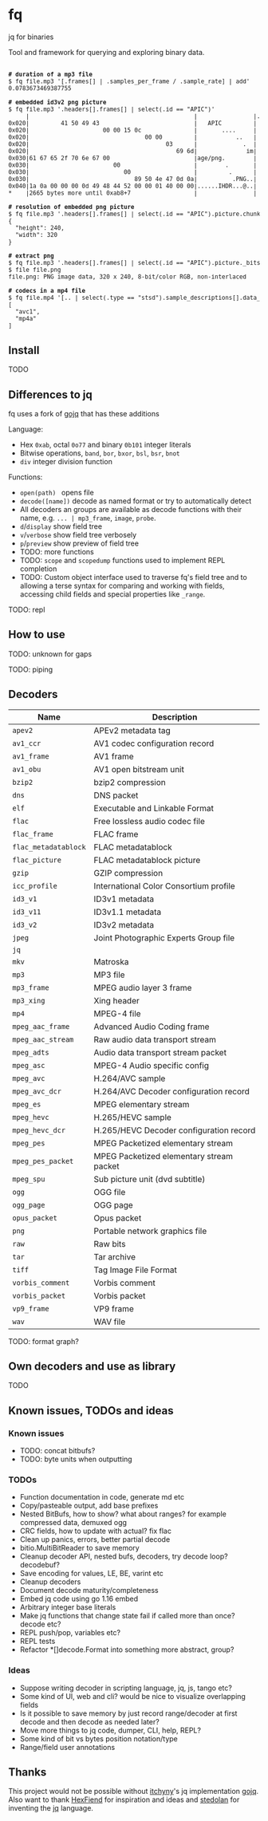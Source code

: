 # fq

jq for binaries

Tool and framework for querying and exploring binary data.

##

<sub>
<pre sh>
<b># duration of a mp3 file</b> 
$ fq file.mp3 '[.frames[] | .samples_per_frame / .sample_rate] | add' 
0.0783673469387755
 
<b># embedded id3v2 png picture</b> 
$ fq file.mp3 '.headers[].frames[] | select(.id == "APIC")' 
     |                                               |                |.headers[0].frames[1]:
0x020|         41 50 49 43                           |   APIC         |  id: "APIC" (Attached picture)
0x020|                     00 00 15 0c               |       ....     |  size: 2700
0x020|                                 00 00         |           ..   | -flags:
0x020|                                       03      |             .  |  text_encoding: UTF-8 (3)
0x020|                                          69 6d|              im|  mime_type: "image/png"
0x030|61 67 65 2f 70 6e 67 00                        |age/png.        |
0x030|                        00                     |        .       |  picture_type: 0
0x030|                           00                  |         .      |  description: ""
0x030|                              89 50 4e 47 0d 0a|          .PNG..| -picture: png
0x040|1a 0a 00 00 00 0d 49 48 44 52 00 00 01 40 00 00|......IHDR...@..|
*    |2665 bytes more until 0xab8+7                  |                |
 
<b># resolution of embedded png picture</b> 
$ fq file.mp3 '.headers[].frames[] | select(.id == "APIC").picture.chunks[] | select(.type == "IHDR") | {width, height}' 
{
  "height": 240,
  "width": 320
}
 
<b># extract png</b> 
$ fq file.mp3 '.headers[].frames[] | select(.id == "APIC").picture._bits' > file.png 
$ file file.png 
file.png: PNG image data, 320 x 240, 8-bit/color RGB, non-interlaced
 
<b># codecs in a mp4 file</b> 
$ fq file.mp4 '[.. | select(.type == "stsd").sample_descriptions[].data_format]' 
[
  "avc1",
  "mp4a"
]
</pre>
</sub>

## Install

TODO

## Differences to jq

fq uses a fork of [gojq](https://github.com/itchyny/gojq) that has these additions

Language:

- Hex `0xab`, octal `0o77` and binary `0b101` integer literals
- Bitwise operations, `band`, `bor`, `bxor`, `bsl`, `bsr`, `bnot`
- `div` integer division function

Functions:

- `open(path) ` opens file
- `decode([name])` decode as named format or try to automatically detect
- All decoders an groups are available as decode functions with their name, e.g. `... | mp3_frame`, `image`, `probe`.
- `d`/`display` show field tree
- `v`/`verbose` show field tree verbosely
- `p`/`preview` show preview of field tree
- TODO: more functions
- TODO: `scope` and `scopedump` functions used to implement REPL completion
- TODO: Custom object interface used to traverse fq's field tree and to allowing a terse
syntax for comparing and working with fields, accessing child fields and special properties like `_range`.

TODO: repl

## How to use

TODO: unknown for gaps

TODO: piping

## Decoders

[./decoders_markdown.jq]: sh-start

|Name               |Description|
|-|-|
|`apev2`            |APEv2 metadata tag|
|`av1_ccr`          |AV1 codec configuration record|
|`av1_frame`        |AV1 frame|
|`av1_obu`          |AV1 open bitstream unit|
|`bzip2`            |bzip2 compression|
|`dns`              |DNS packet|
|`elf`              |Executable and Linkable Format|
|`flac`             |Free lossless audio codec file|
|`flac_frame`       |FLAC frame|
|`flac_metadatablock`|FLAC metadatablock|
|`flac_picture`     |FLAC metadatablock picture|
|`gzip`             |GZIP compression|
|`icc_profile`      |International Color Consortium profile|
|`id3_v1`           |ID3v1 metadata|
|`id3_v11`          |ID3v1.1 metadata|
|`id3_v2`           |ID3v2 metadata|
|`jpeg`             |Joint Photographic Experts Group file|
|`jq`               ||
|`mkv`              |Matroska|
|`mp3`              |MP3 file|
|`mp3_frame`        |MPEG audio layer 3 frame|
|`mp3_xing`         |Xing header|
|`mp4`              |MPEG-4 file|
|`mpeg_aac_frame`   |Advanced Audio Coding frame|
|`mpeg_aac_stream`  |Raw audio data transport stream|
|`mpeg_adts`        |Audio data transport stream packet|
|`mpeg_asc`         |MPEG-4 Audio specific config|
|`mpeg_avc`         |H.264/AVC sample|
|`mpeg_avc_dcr`     |H.264/AVC Decoder configuration record|
|`mpeg_es`          |MPEG elementary stream|
|`mpeg_hevc`        |H.265/HEVC sample|
|`mpeg_hevc_dcr`    |H.265/HEVC Decoder configuration record|
|`mpeg_pes`         |MPEG Packetized elementary stream|
|`mpeg_pes_packet`  |MPEG Packetized elementary stream packet|
|`mpeg_spu`         |Sub picture unit (dvd subtitle)|
|`ogg`              |OGG file|
|`ogg_page`         |OGG page|
|`opus_packet`      |Opus packet|
|`png`              |Portable network graphics file|
|`raw`              |Raw bits|
|`tar`              |Tar archive|
|`tiff`             |Tag Image File Format|
|`vorbis_comment`   |Vorbis comment|
|`vorbis_packet`    |Vorbis packet|
|`vp9_frame`        |VP9 frame|
|`wav`              |WAV file|

[#]: sh-end

TODO: format graph?

## Own decoders and use as library

TODO

## Known issues, TODOs and ideas

### Known issues

- TODO: concat bitbufs?
- TODO: byte units when outputting

### TODOs

- Function documentation in code, generate md etc
- Copy/pasteable output, add base prefixes
- Nested BitBufs, how to show? what about ranges? for example compressed data, demuxed ogg
- CRC fields, how to update with actual? fix flac
- Clean up panics, errors, better partial decode
- bitio.MultiBitReader to save memory
- Cleanup decoder API, nested bufs, decoders, try decode loop? decodebuf?
- Save encoding for values, LE, BE, varint etc
- Cleanup decoders
- Document decode maturity/completeness
- Embed jq code using go 1.16 embed
- Arbitrary integer base literals
- Make jq functions that change state fail if called more than once? decode etc?
- REPL push/pop, variables etc?
- REPL tests
- Refactor *[]decode.Format into something more abstract, group?

### Ideas

- Suppose writing decoder in scripting language, jq, js, tango etc?
- Some kind of UI, web and cli? would be nice to visualize overlapping fields
- Is it possible to save memory by just record range/decoder at first decode and
then decode as needed later?
- Move more things to jq code, dumper, CLI, help, REPL?
- Some kind of bit vs bytes position notation/type
- Range/field user annotations

## Thanks

This project would not be possible without [itchyny](https://github.com/itchyny)'s
jq implementation [gojq](https://github.com/itchyny/gojq). Also want to thank
[HexFiend](https://github.com/HexFiend/HexFiend) for inspiration and ideas and
[stedolan](https://github.com/stedolan) for inventing the [jq](https://github.com/stedolan/jq)
language.
